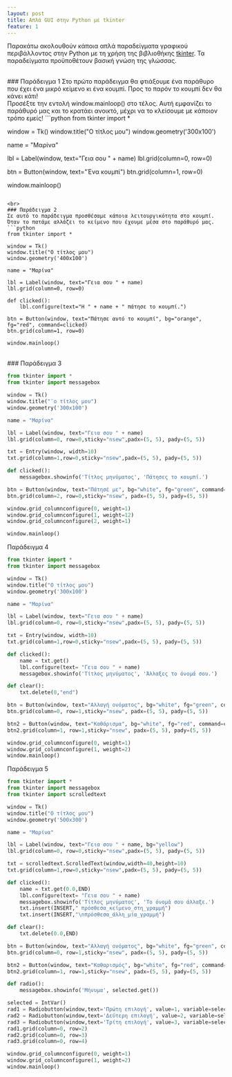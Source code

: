 ```yaml
---
layout: post
title: Απλά GUI στην Python με tkinter
feature: 1
---
```


Παρακάτω ακολουθούν κάποια απλά παραδείγματα γραφικού περιβάλλοντος στην Python με τη χρήση της βιβλιοθήκης [tkinter](https://docs.python.org/3/library/tkinter.html). Τα παραδείγματα προϋποθέτουν βασική γνώση της γλώσσας.

<br>
### Παράδειγμα 1
Στο πρώτο παράδειγμα θα φτιάξουμε ένα παράθυρο που έχει ένα μικρό κείμενο κι ένα κουμπί. Προς το παρόν το κουμπί δεν θα κάνει κάτι!<br>
Προσέξτε την εντολή window.mainloop() στο τέλος. Αυτή εμφανίζει το παράθυρό μας και το κρατάει ανοικτό, μέχρι να το κλείσουμε με κάποιον τρόπο εμείς!
```python
from tkinter import *

window = Tk()
window.title("Ο τίτλος μου")
window.geometry('300x100')

name = "Μαρίνα"

lbl = Label(window, text="Γεια σου " + name)
lbl.grid(column=0, row=0)

btn = Button(window, text="Ένα κουμπί")
btn.grid(column=1, row=0)

window.mainloop()
```

<br>
### Παράδειγμα 2
Σε αυτό το παράδειγμα προσθέσαμε κάποια λειτουργικότητα στο κουμπί. Όταν το πατάμε αλλάζει το κείμενο που έχουμε μέσα στο παράθυρό μας.
```python
from tkinter import *

window = Tk()
window.title("Ο τίτλος μου")
window.geometry('400x100')

name = "Μαρίνα"

lbl = Label(window, text="Γεια σου " + name)
lbl.grid(column=0, row=0)

def clicked():
    lbl.configure(text="Η " + name + " πάτησε το κουμπί.")

btn = Button(window, text="Πάτησε αυτό το κουμπί", bg="orange", fg="red", command=clicked)
btn.grid(column=1, row=0)

window.mainloop()
```

<br>
### Παράδειγμα 3

```python
from tkinter import *
from tkinter import messagebox

window = Tk()
window.title("¨ο τίτλος μου")
window.geometry('300x100')

name = "Μαρίνα"

lbl = Label(window, text="Γεια σου " + name)
lbl.grid(column=0, row=0,sticky="nsew",padx=(5, 5), pady=(5, 5))

txt = Entry(window, width=10)
txt.grid(column=1,row=0,sticky="nsew",padx=(5, 5), pady=(5, 5))

def clicked():
    messagebox.showinfo('Τίτλος μηνύματος', 'Πάτησες το κουμπί.')

btn = Button(window, text="Πάτησέ με", bg="white", fg="green", command=clicked)
btn.grid(column=2, row=0,sticky="nsew", padx=(5, 5), pady=(5, 5))

window.grid_columnconfigure(0, weight=1)
window.grid_columnconfigure(1, weight=12)
window.grid_columnconfigure(2, weight=1)

window.mainloop()
```

Παράδειγμα 4
```python
from tkinter import *
from tkinter import messagebox

window = Tk()
window.title("Ο τίτλος μου")
window.geometry('300x100')

name = "Μαρίνα"

lbl = Label(window, text="Γεια σου " + name)
lbl.grid(column=0, row=0,sticky="nsew",padx=(5, 5), pady=(5, 5))

txt = Entry(window, width=10)
txt.grid(column=1,row=0,sticky="nsew",padx=(5, 5), pady=(5, 5))

def clicked():
    name = txt.get()
    lbl.configure(text= "Γεια σου " + name)
    messagebox.showinfo('Τίτλος μηνύματος', 'Άλλαξες το όνομά σου.')

def clear():
    txt.delete(0,"end")

btn = Button(window, text="Αλλαγή ονόματος", bg="white", fg="green", command=clicked)
btn.grid(column=0, row=1,sticky="nsew", padx=(5, 5), pady=(5, 5))

btn2 = Button(window, text="Καθάρισμα", bg="white", fg="red", command=clear)
btn2.grid(column=1, row=1,sticky="nsew", padx=(5, 5), pady=(5, 5))

window.grid_columnconfigure(0, weight=1)
window.grid_columnconfigure(1, weight=2)
window.mainloop()
```

Παράδειγμα 5
```python
from tkinter import *
from tkinter import messagebox
from tkinter import scrolledtext

window = Tk()
window.title("Ο τίτλος μου")
window.geometry('500x300')

name = "Μαρίνα"

lbl = Label(window, text="Γεια σου " + name, bg="yellow")
lbl.grid(column=0, row=0,sticky="nsew",padx=(5, 5), pady=(5, 5))

txt = scrolledtext.ScrolledText(window,width=40,height=10)
txt.grid(column=1,row=0,sticky="nsew",padx=(5, 5), pady=(5, 5))

def clicked():
    name = txt.get(0.0,END)
    lbl.configure(text= "Γεια σου " + name)
    messagebox.showinfo('Τίτλος μηνύματος', 'Το όνομά σου άλλαξε.')
    txt.insert(INSERT," πρόσθεσα_κείμενο_στη_γραμμή")
    txt.insert(INSERT,"\nπρόσθεσα_άλλη_μία_γραμμή")

def clear():
    txt.delete(0.0,END)

btn = Button(window, text="Αλλαγή ονόματος", bg="white", fg="green", command=clicked)
btn.grid(column=0, row=1,sticky="nsew", padx=(5, 5), pady=(5, 5))

btn2 = Button(window, text="Καθαρισμός", bg="white", fg="red", command=clear)
btn2.grid(column=1, row=1,sticky="nsew", padx=(5, 5), pady=(5, 5))

def radio():
    messagebox.showinfo('Μήνυμα', selected.get())

selected = IntVar()
rad1 = Radiobutton(window,text='Πρώτη επιλογή', value=1, variable=selected, command=radio, width=30)
rad2 = Radiobutton(window,text='Δεύτερη επιλογή', value=2, variable=selected, command=radio, width=30)
rad3 = Radiobutton(window,text='Τρίτη επιλογή', value=3, variable=selected, command=radio, width=30)
rad1.grid(column=0, row=2)
rad2.grid(column=0, row=3)
rad3.grid(column=0, row=4)

window.grid_columnconfigure(0, weight=1)
window.grid_columnconfigure(1, weight=2)
window.mainloop()
```
